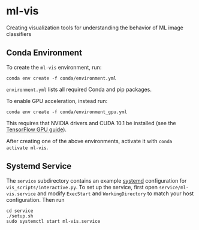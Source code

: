 # ml-vis

Creating visualization tools for understanding the behavior of ML image classifiers

## Conda Environment

To create the `ml-vis` environment, run:
```
conda env create -f conda/environment.yml
```
`environment.yml` lists all required Conda and pip packages.

To enable GPU acceleration, instead run:
```
conda env create -f conda/environment_gpu.yml
```
This requires that NVIDIA drivers and CUDA 10.1 be installed (see the [TensorFlow GPU guide](https://www.tensorflow.org/install/gpu)).

After creating one of the above environments, activate it with `conda activate ml-vis`.

## Systemd Service

The `service` subdirectory contains an example [systemd](https://freedesktop.org/wiki/Software/systemd/) configuration for `vis_scripts/interactive.py`. To set up the service, first open `service/ml-vis.service` and modify `ExecStart` and `WorkingDirectory` to match your host configuration. Then run
```
cd service
./setup.sh
sudo systemctl start ml-vis.service
```

